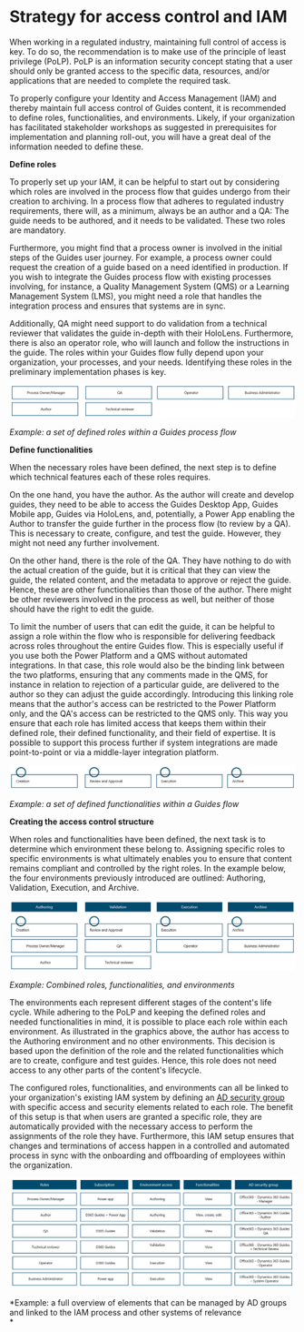 ﻿---
title: 
description: 
ms.date: 03/09/2023
ms.topic: 
ms.service: 
author: 
ms.author: 
manager: 
---

# Strategy for access control and IAM 

When working in a regulated industry, maintaining full control of access is key. To do so, the recommendation is to make use of the principle of least privilege (PoLP). PoLP is an information security concept stating that a user should only be granted access to the specific data, resources, and/or applications that are needed to complete the required task.

To properly configure your Identity and Access Management (IAM) and thereby maintain full access control of Guides content, it is recommended to define roles, functionalities, and environments. Likely, if your organization has facilitated stakeholder workshops as suggested in prerequisites for implementation and planning roll-out, you will have a great deal of the information needed to define these.

**Define roles**

To properly set up your IAM, it can be helpful to start out by considering which roles are involved in the process flow that guides undergo from their creation to archiving. In a process flow that adheres to regulated industry requirements, there will, as a minimum, always be an author and a QA: The guide needs to be authored, and it needs to be validated. These two roles are mandatory.

Furthermore, you might find that a process owner is involved in the initial steps of the Guides user journey. For example, a process owner could request the creation of a guide based on a need identified in production. If you wish to integrate the Guides process flow with existing processes involving, for instance, a Quality Management System (QMS) or a Learning Management System (LMS), you might need a role that handles the integration process and ensures that systems are in sync.  
  
Additionally, QA might need support to do validation from a technical reviewer that validates the guide in-depth with their HoloLens. Furthermore, there is also an operator role, who will launch and follow the instructions in the guide. The roles within your Guides flow fully depend upon your organization, your processes, and your needs. Identifying these roles in the preliminary implementation phases is key.

![](media/image4.png)

*Example: a set of defined roles within a Guides process flow*

**Define functionalities**

When the necessary roles have been defined, the next step is to define which technical features each of these roles requires.  
  
On the one hand, you have the author. As the author will create and develop guides, they need to be able to access the Guides Desktop App, Guides Mobile app, Guides via HoloLens, and, potentially, a Power App enabling the Author to transfer the guide further in the process flow (to review by a QA). This is necessary to create, configure, and test the guide. However, they might not need any further involvement.  
  
On the other hand, there is the role of the QA. They have nothing to do with the actual creation of the guide, but it is critical that they can view the guide, the related content, and the metadata to approve or reject the guide. Hence, these are other functionalities than those of the author. There might be other reviewers involved in the process as well, but neither of those should have the right to edit the guide.

To limit the number of users that can edit the guide, it can be helpful to assign a role within the flow who is responsible for delivering feedback across roles throughout the entire Guides flow. This is especially useful if you use both the Power Platform and a QMS without automated integrations. In that case, this role would also be the binding link between the two platforms, ensuring that any comments made in the QMS, for instance in relation to rejection of a particular guide, are delivered to the author so they can adjust the guide accordingly. Introducing this linking role means that the author's access can be restricted to the Power Platform only, and the QA's access can be restricted to the QMS only. This way you ensure that each role has limited access that keeps them within their defined role, their defined functionality, and their field of expertise. It is possible to support this process further if system integrations are made point-to-point or via a middle-layer integration platform.

![](media/image5.png)

*Example: a set of defined functionalities within a Guides flow*

**Creating the access control structure**

When roles and functionalities have been defined, the next task is to determine which environment these belong to. Assigning specific roles to specific environments is what ultimately enables you to ensure that content remains compliant and controlled by the right roles. In the example below, the four environments previously introduced are outlined: Authoring, Validation, Execution, and Archive.

![](media/image6.png)

*Example: Combined roles, functionalities, and environments*

The environments each represent different stages of the content's life cycle. While adhering to the PoLP and keeping the defined roles and needed functionalities in mind, it is possible to place each role within each environment. As illustrated in the graphics above, the author has access to the Authoring environment and no other environments. This decision is based upon the definition of the role and the related functionalities which are to create, configure and test guides. Hence, this role does not need access to any other parts of the content's lifecycle.

The configured roles, functionalities, and environments can all be linked to your organization's existing IAM system by defining an [AD security group](https://learn.microsoft.com/en-us/windows-server/identity/ad-ds/manage/understand-security-groups) with specific access and security elements related to each role. The benefit of this setup is that when users are granted a specific role, they are automatically provided with the necessary access to perform the assignments of the role they have. Furthermore, this IAM setup ensures that changes and terminations of access happen in a controlled and automated process in sync with the onboarding and offboarding of employees within the organization.

![](media/image7.png)

*Example: a full overview of elements that can be managed by AD groups and linked to the IAM process and other systems of relevance  
*


